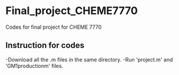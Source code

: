# Final_project_CHEME7770
Codes for final project for CHEME 7770 

Instruction for codes
----------------------
-Download all the .m files in the same directory.
-Run 'project.m' and 'GM1productionm' files.
